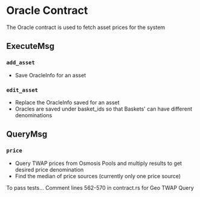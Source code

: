 # Oracle Contract

The Oracle contract is used to fetch asset prices for the system


## ExecuteMsg

### `add_asset`

- Save OracleInfo for an asset

### `edit_asset`

- Replace the OracleInfo saved for an asset
- Oracles are saved under basket_ids so that Baskets' can have different denominations

## QueryMsg

### `price`

- Query TWAP prices from Osmosis Pools and multiply results to get desired price denomination
- Find the median of price sources (currently only one price source)

To pass tests...
Comment lines 562-570 in contract.rs for Geo TWAP Query